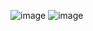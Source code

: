![image](https://github.com/l0lll000l/l0lll000l.github.io/assets/114205296/1a08f1cf-591e-45b8-958d-bca18607b95a)
![image](https://github.com/l0lll000l/l0lll000l.github.io/assets/114205296/70f61508-b0a3-48df-ba80-fcb4d1895eb7)
